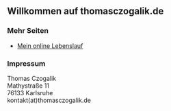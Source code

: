 ## Willkommen auf thomasczogalik.de

### Mehr Seiten

- [Mein online Lebenslauf](http://thomasczogalik.de/online-cv/)

### Impressum

Thomas Czogalik<br/>
Mathystraße 11<br/>
76133 Karlsruhe<br/>
kontakt(at)thomasczogalik.de
